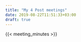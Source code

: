 ```yaml
---
title: "My 4 Post meetings"
date: 2019-08-22T11:51:33+03:00
draft: true
---
```


{{< meeting_minutes >}}
